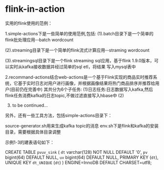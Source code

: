 # flink-in-action
实用的flink使用的范例：

1.simple-actions下是一些简单的使用范例,包括:
(1).batch目录下是一个简单的flink批处理应用--batch wordcount

(2).streaming目录下是一个简单的flink流式计算应用--straming wordcount

(3).streamingsql目录下是一个flink streaming sql应用，基于flink 1.9.0版本，可以实时从kafka接收数据并经过简单的sql etl，将结果
写入mysql表中

2.recommand-actions结合web-actions是一个基于Flink实现的商品实时推荐系统，它基于实时日志对用户进行画像，并根据画像结果将热门商品排序并推荐给用户(目前仍在完善中)
其共分为6个子任务:
(1)日志任务:日志数据写入kafka,然后flink任务消费kafka的日志topic,不做过滤直接写入hbase中
(2)

3. to be continued...


另外，还有一些工具方法，包括simple-actions目录下：

source-generator.sh用来生成kafka topic的消息
env.sh下是flink和kafka的安装目录，需要根据具体目录调整

示例1-3的建表语句如下：

CREATE TABLE `pvuv_sink` (
  `dt` varchar(128) NOT NULL DEFAULT '0',
  `pv` bigint(64) DEFAULT NULL,
  `uv` bigint(64) DEFAULT NULL,
  PRIMARY KEY (`dt`),
  UNIQUE KEY `dt_UNIQUE` (`dt`)
) ENGINE=InnoDB DEFAULT CHARSET=utf8;
